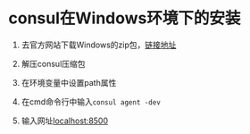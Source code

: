 # consul在Windows环境下的安装

1. 去官方网站下载Windows的zip包，[链接地址](https://www.consul.io/downloads.html)

2. 解压consul压缩包
3. 在环境变量中设置path属性
4. 在cmd命令行中输入`consul agent -dev`
5. 输入网址[localhost:8500](localhost:8500)

